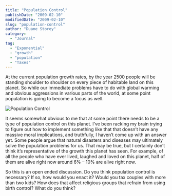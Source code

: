 ```yaml
---
title: "Population Control"
publishDate: "2009-02-10"
modifiedDate: "2009-02-10"
slug: "population-control"
author: "Duane Storey"
category:
  - "Journal"
tag:
  - "Exponential"
  - "growth"
  - "population"
  - "Taxes"
---
```


At the current population growth rates, by the year 2500 people will be standing shoulder to shoulder on every piece of habitable land on this planet. So while our immediate problems have to do with global warming and obvious aggressions in various parts of the world, at some point population is going to become a focus as well.

![Population Control](http://www.visualpharm.com/wallpaper/earth_at_the_night_1024x768.jpg)

It seems somewhat obvious to me that at some point there needs to be a type of population control on this planet. I’ve been racking my brain trying to figure out how to implement something like that that doesn’t have any massive moral implications, and truthfully, I haven’t come up with an answer yet. Some people argue that natural disasters and diseases may ultimately solve the population problems for us. That may be true, but I certainly don’t think it’s representative of the growth this planet has seen. For example, of all the people who have ever lived, laughed and loved on this planet, half of them are alive right now around 6% – 10% are alive right now.

So this is an open ended discussion. Do you think population control is necessary? If so, how would you enact it? Would you tax couples with more than two kids? How does that affect religious groups that refrain from using birth control? What do you think?